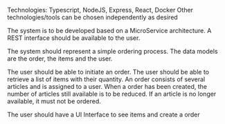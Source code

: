 Technologies: Typescript, NodeJS, Express, React, Docker
Other technologies/tools can be chosen independently as desired

The system is to be developed based on a MicroService architecture.
A REST interface should be available to the user.

The system should represent a simple ordering process. The data models are the order, the items and the user.

The user should be able to initiate an order.
The user should be able to retrieve a list of items with their quantity.
An order consists of several articles and is assigned to a user.
When a order has been created, the number of articles still available is to be reduced.
If an article is no longer available, it must not be ordered.

The user should have a UI Interface to see items and create a order
